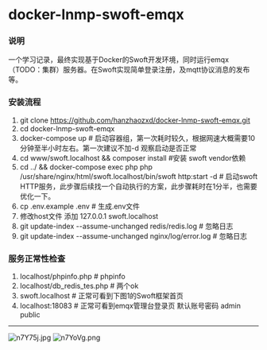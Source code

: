 # docker-lnmp-swoft-emqx

### 说明

一个学习记录，最终实现基于Docker的Swoft开发环境，同时运行emqx（TODO：集群）服务器。在Swoft实现简单登录注册，及mqtt协议消息的发布等。

### 安装流程

1. git clone https://github.com/hanzhaozxd/docker-lnmp-swoft-emqx.git
2. cd docker-lnmp-swoft-emqx
3. docker-compose up # 启动容器组，第一次耗时较久，根据网速大概需要10分钟至半小时左右。第一次建议不加-d 观察启动是否正常 
4. cd www/swoft.localhost && composer install #安装 swoft vendor依赖
5. cd ../ && docker-compose exec php php /usr/share/nginx/html/swoft.localhost/bin/swoft http:start -d # 启动swoft HTTP服务，此步骤后续找一个自动执行的方案，此步骤耗时在1分半，也需要优化一下。
6. cp .env.example .env # 生成.env文件
7. 修改host文件 添加 127.0.0.1 swoft.localhost
8. git update-index --assume-unchanged redis/redis.log # 忽略日志
9. git update-index --assume-unchanged nginx/log/error.log # 忽略日志


### 服务正常性检查
1. localhost/phpinfo.php # phpinfo
2. localhost/db_redis_tes.php # 两个ok
3. swoft.localhost  # 正常可看到下图1的Swoft框架首页
4. localhost:18083  # 正常可看到emqx管理台登录页 默认账号密码 admin public

---------

![n7Y75j.jpg](https://s2.ax1x.com/2019/09/18/n7Y75j.jpg)
![n7YoVg.png](https://s2.ax1x.com/2019/09/18/n7YoVg.png)
